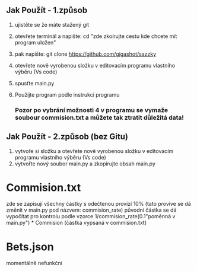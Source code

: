 ## Jak Použít - 1.způsob
1. ujistěte se že máte stažený git
2. otevřete terminál a napište: cd "zde zkoírujte cestu kde chcete mít program uložen"
3. pak napište: git clone https://github.com/gigashot/sazzky
4. otevřete nově vyrobenou složku v editovacím programu vlastního výběru (Vs code)
5. spusťte main.py
6. Použijte program podle instrukci programu

   ### Pozor po vybrání možnosti 4 v programu se vymaže soubour commision.txt a můžete tak ztratit důležitá data!
   
## Jak Použít - 2.způsob (bez Gitu)
1. vytvoře si složku a otevřete nově vyrobenou složku v editovacím programu vlastního výběru (Vs code)
2. vytvořte nový soubor main.py a zkopírujte obsah main.py


# Commision.txt
zde se zapisují všechny částky s odečtenou provizí 10% (tato provive se dá změnit v main.py pod názvem: commision_rate)
původní částka se dá vypočítat pro kontrolu podle vzorce 1/commision_rate(0.1"poměnná v main.py") * Commision (částka vypsaná v commision.txt)
# Bets.json
momentálně nefunkční
